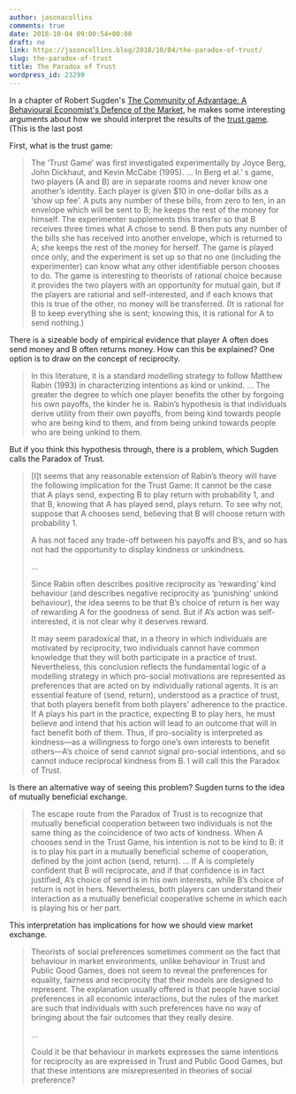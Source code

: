 ```yaml
---
author: jasonacollins
comments: true
date: 2018-10-04 09:00:54+00:00
draft: no
link: https://jasoncollins.blog/2018/10/04/the-paradox-of-trust/
slug: the-paradox-of-trust
title: The Paradox of Trust
wordpress_id: 23299
---
```


In a chapter of Robert Sugden's [The Community of Advantage: A Behavioural Economist's Defence of the Market](https://jasoncollins.blog/2018/09/26/robert-sugdens-the-community-of-advantage-a-behavioural-economists-defence-of-the-market/), he makes some interesting arguments about how we should interpret the results of the [trust game](https://en.wikibooks.org/wiki/Bestiary_of_Behavioral_Economics/Trust_Game). (This is the last post

First, what is the trust game:


<blockquote>The ‘Trust Game’ was first investigated experimentally by Joyce Berg, John Dickhaut, and Kevin McCabe (1995). ... In Berg et al.’ s game, two players (A and B) are in separate rooms and never know one another’s identity. Each player is given $10 in one-dollar bills as a ‘show up fee’. A puts any number of these bills, from zero to ten, in an envelope which will be sent to B; he keeps the rest of the money for himself. The experimenter supplements this transfer so that B receives three times what A chose to send. B then puts any number of the bills she has received into another envelope, which is returned to A; she keeps the rest of the money for herself. The game is played once only, and the experiment is set up so that no one (including the experimenter) can know what any other identifiable person chooses to do. The game is interesting to theorists of rational choice because it provides the two players with an opportunity for mutual gain, but if the players are rational and self-interested, and if each knows that this is true of the other, no money will be transferred. (It is rational for B to keep everything she is sent; knowing this, it is rational for A to send nothing.)</blockquote>


There is a sizeable body of empirical evidence that player A often does send money and B often returns money. How can this be explained? One option is to draw on the concept of reciprocity.


<blockquote>In this literature, it is a standard modelling strategy to follow Matthew Rabin (1993) in characterizing intentions as kind or unkind. ... The greater the degree to which one player benefits the other by forgoing his own payoffs, the kinder he is. Rabin’s hypothesis is that individuals derive utility from their own payoffs, from being kind towards people who are being kind to them, and from being unkind towards people who are being unkind to them.</blockquote>


But if you think this hypothesis through, there is a problem, which Sugden calls the Paradox of Trust.


<blockquote>[I]t seems that any reasonable extension of Rabin’s theory will have the following implication for the Trust Game: It cannot be the case that A plays send, expecting B to play return with probability 1, and that B, knowing that A has played send, plays return. To see why not, suppose that A chooses send, believing that B will choose return with probability 1.

A has not faced any trade-off between his payoffs and B’s, and so has not had the opportunity to display kindness or unkindness.

...

Since Rabin often describes positive reciprocity as ‘rewarding’ kind behaviour (and describes negative reciprocity as ‘punishing’ unkind behaviour), the idea seems to be that B’s choice of return is her way of rewarding A for the goodness of send. But if A’s action was self-interested, it is not clear why it deserves reward.

It may seem paradoxical that, in a theory in which individuals are motivated by reciprocity, two individuals cannot have common knowledge that they will both participate in a practice of trust. Nevertheless, this conclusion reflects the fundamental logic of a modelling strategy in which pro-social motivations are represented as preferences that are acted on by individually rational agents. It is an essential feature of (send, return), understood as a practice of trust, that both players benefit from both players’ adherence to the practice. If A plays his part in the practice, expecting B to play hers, he must believe and intend that his action will lead to an outcome that will in fact benefit both of them. Thus, if pro-sociality is interpreted as kindness—as a willingness to forgo one’s own interests to benefit others—A’s choice of send cannot signal pro-social intentions, and so cannot induce reciprocal kindness from B. I will call this the Paradox of Trust.</blockquote>


Is there an alternative way of seeing this problem? Sugden turns to the idea of mutually beneficial exchange.


<blockquote>The escape route from the Paradox of Trust is to recognize that mutually beneficial cooperation between two individuals is not the same thing as the coincidence of two acts of kindness. When A chooses send in the Trust Game, his intention is not to be kind to B: it is to play his part in a mutually beneficial scheme of cooperation, defined by the joint action (send, return). ... If A is completely confident that B will reciprocate, and if that confidence is in fact justified, A’s choice of send is in his own interests, while B’s choice of return is not in hers. Nevertheless, both players can understand their interaction as a mutually beneficial cooperative scheme in which each is playing his or her part.</blockquote>


This interpretation has implications for how we should view market exchange.


<blockquote>Theorists of social preferences sometimes comment on the fact that behaviour in market environments, unlike behaviour in Trust and Public Good Games, does not seem to reveal the preferences for equality, fairness and reciprocity that their models are designed to represent. The explanation usually offered is that people have social preferences in all economic interactions, but the rules of the market are such that individuals with such preferences have no way of bringing about the fair outcomes that they really desire.

...

Could it be that behaviour in markets expresses the same intentions for reciprocity as are expressed in Trust and Public Good Games, but that these intentions are misrepresented in theories of social preference?</blockquote>
